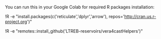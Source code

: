You can run this in your Google Colab for required R packages installation:

!R -e "install.packages(c('reticulate','dplyr','arrow'), repos='http://cran.us.r-project.org')"

!R -e "remotes::install_github('LTREB-reservoirs/vera4castHelpers')"
